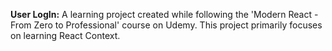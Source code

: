 <b>User LogIn:</b> A learning project created while following the 'Modern React - From Zero to Professional' course on Udemy. This project primarily focuses on learning React Context.
